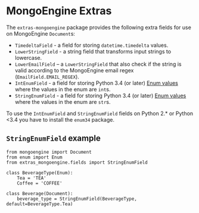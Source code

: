 MongoEngine Extras
==================

The `extras-mongoengine` package provides the following extra fields for use on
MongoEngine `Document`s:

* `TimedeltaField` - a field for storing `datetime.timedelta` values.
* `LowerStringField` - a string field that transforms input strings to lowercase.
* `LowerEmailField` – a `LowerStringField` that also check if the string is valid according
   to the MongoEngine email regex (`EmailField.EMAIL_REGEX`).
* `IntEnumField` - a field for storing Python 3.4 (or later) [Enum values] where the values
  in the enum are `int`s.
* `StringEnumField` - a field for storing Python 3.4 (or later) [Enum values] where the values
  in the enum are `str`s.

[Enum values]: https://docs.python.org/3/library/enum.html

To use the `IntEnumField` and `StringEnumField` fields on Python 2.* or Python <3.4
you have to install the `enum34` package.

`StringEnumField` example
-------------------------

	from mongoengine import Document
	from enum import Enum
	from extras_mongoengine.fields import StringEnumField

	class BeverageType(Enum):
	    Tea = 'TEA'
	    Coffee = 'COFFEE'

	class Beverage(Document):
	    beverage_type = StringEnumField(BeverageType, default=BeverageType.Tea)
